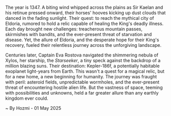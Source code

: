 
The year is 1347.  A biting wind whipped across the plains as Sir Kaelan and his retinue pressed onward, their horses' hooves kicking up dust clouds that danced in the fading sunlight.  Their quest: to reach the mythical city of Eldoria, rumored to hold a relic capable of healing the King's deadly illness.  Each day brought new challenges: treacherous mountain passes, skirmishes with bandits, and the ever-present threat of starvation and disease. Yet, the allure of Eldoria, and the desperate hope for their King's recovery, fueled their relentless journey across the unforgiving landscape.


Centuries later, Captain Eva Rostova navigated the shimmering nebula of Xylos, her starship, the *Starseeker*, a tiny speck against the backdrop of a million blazing suns.  Their destination: Kepler-186f, a potentially habitable exoplanet light-years from Earth.  This wasn't a quest for a magical relic, but for a new home, a new beginning for humanity. The journey was fraught with peril: asteroid fields, unpredictable wormholes, and the ever-present threat of encountering hostile alien life. But the vastness of space, teeming with possibilities and unknowns, held a far greater allure than any earthly kingdom ever could.

~ By Hozmi - 01 May 2025
